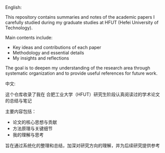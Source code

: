 English:

This repository contains summaries and notes of the academic papers I carefully studied during my graduate studies at HFUT (Hefei University of Technology).

Main contents include:
- Key ideas and contributions of each paper
- Methodology and essential details
- My insights and reflections

The goal is to deepen my understanding of the research area through systematic organization and to provide useful references for future work.

中文:

这个仓库收录了我在 合肥工业大学（HFUT）研究生阶段认真阅读过的学术论文的总结与笔记

主要内容包括：
- 论文的核心思想与贡献
- 方法原理与关键细节
- 我的理解与思考

旨在通过系统化的整理和总结，加深对研究方向的理解，并为后续研究提供参考
